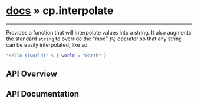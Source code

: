 # [docs](index.md) » cp.interpolate
---

Provides a function that will interpolate values into a string.
It also augments the standard `string` to override the "mod" (`%`) operator so that
any string can be easily interpolated, like so:

```lua
"Hello ${world}" % { world = "Earth" }
```

## API Overview

## API Documentation

